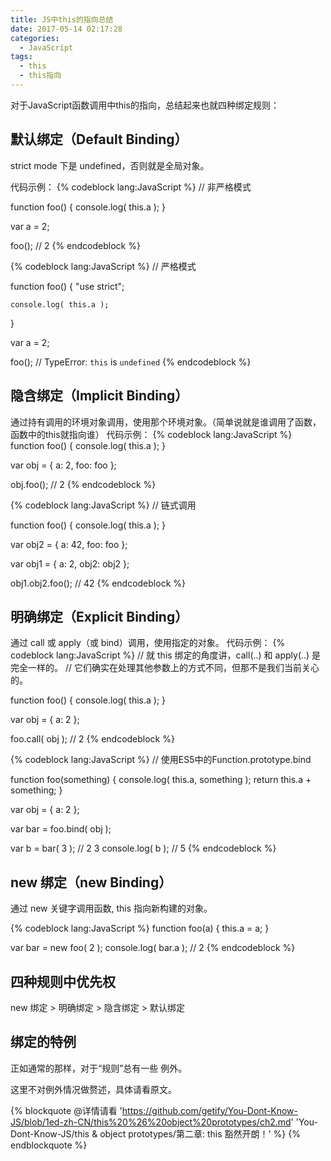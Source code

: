 ```yaml
---
title: JS中this的指向总结
date: 2017-05-14 02:17:28
categories: 
  - JavaScript
tags:
  - this
  - this指向
---
```

对于JavaScript函数调用中this的指向，总结起来也就四种绑定规则：

## 默认绑定（Default Binding）

strict mode 下是 undefined，否则就是全局对象。

代码示例：
{% codeblock lang:JavaScript %}
// 非严格模式

function foo() {
	console.log( this.a );
}

var a = 2;

foo(); // 2
{% endcodeblock %}

<!-- more -->
{% codeblock lang:JavaScript %}
// 严格模式

function foo() {
	"use strict";

	console.log( this.a );
}

var a = 2;

foo(); // TypeError: `this` is `undefined`
{% endcodeblock %}

## 隐含绑定（Implicit Binding）

通过持有调用的环境对象调用，使用那个环境对象。（简单说就是谁调用了函数，函数中的this就指向谁）
代码示例：
{% codeblock lang:JavaScript %}
function foo() {
	console.log( this.a );
}

var obj = {
	a: 2,
	foo: foo
};

obj.foo(); // 2
{% endcodeblock %}

{% codeblock lang:JavaScript %}
// 链式调用

function foo() {
	console.log( this.a );
}

var obj2 = {
	a: 42,
	foo: foo
};

var obj1 = {
	a: 2,
	obj2: obj2
};

obj1.obj2.foo(); // 42
{% endcodeblock %}

## 明确绑定（Explicit Binding）

通过 call 或 apply（或 bind）调用，使用指定的对象。
代码示例：
{% codeblock lang:JavaScript %}
// 就 this 绑定的角度讲，call(..) 和 apply(..) 是完全一样的。
// 它们确实在处理其他参数上的方式不同，但那不是我们当前关心的。

function foo() {
	console.log( this.a );
}

var obj = {
	a: 2
};

foo.call( obj ); // 2
{% endcodeblock %}

{% codeblock lang:JavaScript %}
//  使用ES5中的Function.prototype.bind

function foo(something) {
	console.log( this.a, something );
	return this.a + something;
}

var obj = {
	a: 2
};

var bar = foo.bind( obj );

var b = bar( 3 ); // 2 3
console.log( b ); // 5
{% endcodeblock %}

## new 绑定（new Binding）

通过 new 关键字调用函数, this 指向新构建的对象。

{% codeblock lang:JavaScript %}
function foo(a) {
	this.a = a;
}

var bar = new foo( 2 );
console.log( bar.a ); // 2
{% endcodeblock %}

## 四种规则中优先权

new 绑定 &gt; 明确绑定 &gt; 隐含绑定 &gt; 默认绑定


## 绑定的特例

正如通常的那样，对于“规则”总有一些 例外。

这里不对例外情况做赘述，具体请看原文。

{% blockquote @详情请看 'https://github.com/getify/You-Dont-Know-JS/blob/1ed-zh-CN/this%20%26%20object%20prototypes/ch2.md' 'You-Dont-Know-JS/this & object prototypes/第二章: this 豁然开朗！' %}
{% endblockquote %}